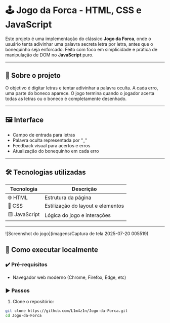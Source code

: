 # 🕹️ Jogo da Forca - HTML, CSS e JavaScript

Este projeto é uma implementação do clássico **Jogo da Forca**, onde o usuário tenta adivinhar uma palavra secreta letra por letra, antes que o bonequinho seja enforcado. Feito com foco em simplicidade e prática de manipulação de DOM no **JavaScript** puro.

---

## 📌 Sobre o projeto

O objetivo é digitar letras e tentar adivinhar a palavra oculta. A cada erro, uma parte do boneco aparece. O jogo termina quando o jogador acerta todas as letras ou o boneco é completamente desenhado.

---

## 🖼️ Interface

- Campo de entrada para letras
- Palavra oculta representada por "_"
- Feedback visual para acertos e erros
- Atualização do bonequinho em cada erro

---

## 🛠 Tecnologias utilizadas

| Tecnologia   | Descrição                      |
|--------------|----------------------------------|
| 🌐 HTML       | Estrutura da página              |
| 🎨 CSS        | Estilização do layout e elementos |
| 🟨 JavaScript | Lógica do jogo e interações       |

---

![Screenshot do jogo](imagens/Captura de tela 2025-07-20 005519)


## 🚀 Como executar localmente

### ✔️ Pré-requisitos

- Navegador web moderno (Chrome, Firefox, Edge, etc)

### ▶️ Passos

1. Clone o repositório:

```bash
git clone https://github.com/L1m4z1n/Jogo-da-Forca.git
cd Jogo-da-Forca
